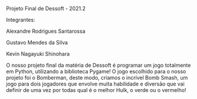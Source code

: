 Projeto Final de Dessoft - 2021.2

Integrantes:

Alexandre Rodrigues Santarossa 

Gustavo Mendes da Silva

Kevin Nagayuki Shinohara 

O nosso projeto final da matéria de Dessoft é programar um jogo totalmente em Python, utilizando a biblioteca Pygame!
O jogo escolhido para o nosso projeto foi o Bomberman, deste modo, criamos o incrível Bomb Smash, um jogo para dois jogadores
que envolve muita habilidade e diversão que vai definir de uma vez por todas qual é o melhor Hulk, o verde ou o vermelho!
